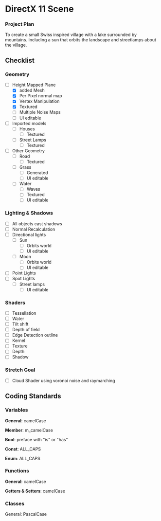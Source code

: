 # DirectX 11 Scene
### Project Plan
To create a small Swiss inspired village with a lake surrounded by mountains. Including a sun that orbits the landscape and streetlamps about the village.
## Checklist
### Geometry
  - [ ] Height Mapped Plane
    - [x] added Mesh
    - [x] Per Pixel normal map
    - [x] Vertex Manipulation
    - [x] Textured
    - [ ] Multiple Noise Maps
    - [ ] UI editable
  - [ ] Imported models
    - [ ] Houses
      - [ ] Textured
    - [ ] Street Lamps
      - [ ] Textured
  - [ ] Other Geometry
    - [ ] Road
      - [ ] Textured
    - [ ] Grass
      - [ ] Generated
      - [ ] UI editable
    - [ ] Water
      - [ ] Waves
      - [ ] Textured
      - [ ] UI editable
### Lighting & Shadows
  - [ ] All objects cast shadows
  - [ ] Normal Recalculation
  - [ ] Directional lights
    - [ ] Sun
      - [ ] Orbits world
      - [ ] UI editable
    - [ ] Moon
      - [ ] Orbits world
      - [ ] UI editable
  - [ ] Point Lights
  - [ ] Spot Lights
    - [ ] Street lamps
      - [ ] UI editable
### Shaders
  - [ ] Tessellation
  - [ ] Water
  - [ ] Tilt shift
  - [ ] Depth of field
  - [ ] Edge Detection outline
  - [ ] Kernel
  - [ ] Texture
  - [ ] Depth
  - [ ] Shadow
### Stretch Goal
  - [ ] Cloud Shader using voronoi noise and raymarching
## Coding Standards

### Variables

**General**: camelCase

**Member**: m_camelCase

**Bool**: preface with "is" or "has"

**Const**: ALL_CAPS

**Enum**: ALL_CAPS


### Functions

**General**: camelCase

**Getters & Setters**: camelCase

### Classes

General: PascalCase
